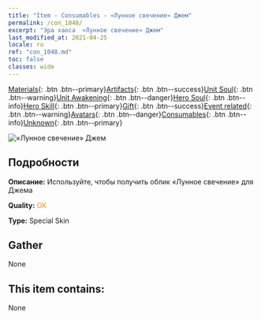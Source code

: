 ```yaml
---
title: "Item - Consumables - «Лунное свечение» Джем"
permalink: /con_1048/
excerpt: "Эра хаоса  «Лунное свечение» Джем"
last_modified_at: 2021-04-25
locale: ru
ref: "con_1048.md"
toc: false
classes: wide
---
```

 [Materials](/ItemsRU/){: .btn .btn--primary}[Artifacts](/ItemsRU/Artifacts/){: .btn .btn--success}[Unit Soul](/ItemsRU/UnitSoul/){: .btn .btn--warning}[Unit Awakening](/ItemsRU/UnitAwakening/){: .btn .btn--danger}[Hero Soul](/ItemsRU/HeroSoul/){: .btn .btn--info}[Hero Skill](/ItemsRU/HeroSkill/){: .btn .btn--primary}[Gift](/ItemsRU/Gift/){: .btn .btn--success}[Event related](/ItemsRU/Events/){: .btn .btn--warning}[Avatars](/ItemsRU/Avatars/){: .btn .btn--danger}[Consumables](/ItemsRU/Consumables/){: .btn .btn--info}[Unknown](/ItemsRU/Unknown/){: .btn .btn--primary}

 ![«Лунное свечение» Джем](/images/h/h_Gem7.jpg)

## Подробности
 **Описание:** Используйте, чтобы получить облик «Лунное свечение» для Джема

 **Quality:** <span style="color: #FF8C00">OK</span>

 **Type:** Special Skin

## Gather

  None

## This item contains:

  None


